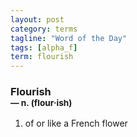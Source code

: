 ```yaml
---
layout: post
category: terms
tagline: "Word of the Day"
tags: [alpha_f]
term: flourish
---
```


<h3>Flourish<br/> <small>&mdash; n. (flour<span>&middot;</span>ish)</small></h3>
<p><ol>
<li>of or like a French flower</li>
</ol></p>
